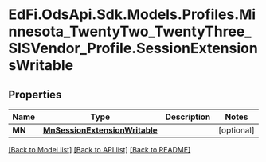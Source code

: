 # EdFi.OdsApi.Sdk.Models.Profiles.Minnesota_TwentyTwo_TwentyThree_SISVendor_Profile.SessionExtensionsWritable
## Properties

Name | Type | Description | Notes
------------ | ------------- | ------------- | -------------
**MN** | [**MnSessionExtensionWritable**](MnSessionExtensionWritable.md) |  | [optional] 

[[Back to Model list]](../README.md#documentation-for-models) [[Back to API list]](../README.md#documentation-for-api-endpoints) [[Back to README]](../README.md)

